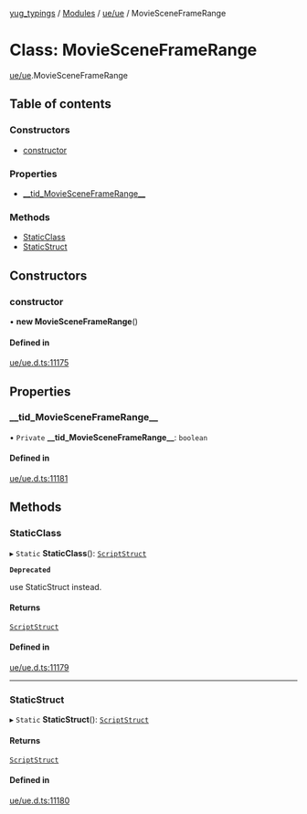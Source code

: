 [yug_typings](../README.md) / [Modules](../modules.md) / [ue/ue](../modules/ue_ue.md) / MovieSceneFrameRange

# Class: MovieSceneFrameRange

[ue/ue](../modules/ue_ue.md).MovieSceneFrameRange

## Table of contents

### Constructors

- [constructor](ue_ue.MovieSceneFrameRange.md#constructor)

### Properties

- [\_\_tid\_MovieSceneFrameRange\_\_](ue_ue.MovieSceneFrameRange.md#__tid_moviesceneframerange__)

### Methods

- [StaticClass](ue_ue.MovieSceneFrameRange.md#staticclass)
- [StaticStruct](ue_ue.MovieSceneFrameRange.md#staticstruct)

## Constructors

### constructor

• **new MovieSceneFrameRange**()

#### Defined in

[ue/ue.d.ts:11175](https://github.com/YugMetaverse/yug_typings/blob/b7d9b19/ue/ue.d.ts#L11175)

## Properties

### \_\_tid\_MovieSceneFrameRange\_\_

• `Private` **\_\_tid\_MovieSceneFrameRange\_\_**: `boolean`

#### Defined in

[ue/ue.d.ts:11181](https://github.com/YugMetaverse/yug_typings/blob/b7d9b19/ue/ue.d.ts#L11181)

## Methods

### StaticClass

▸ `Static` **StaticClass**(): [`ScriptStruct`](ue_ue.ScriptStruct.md)

**`Deprecated`**

use StaticStruct instead.

#### Returns

[`ScriptStruct`](ue_ue.ScriptStruct.md)

#### Defined in

[ue/ue.d.ts:11179](https://github.com/YugMetaverse/yug_typings/blob/b7d9b19/ue/ue.d.ts#L11179)

___

### StaticStruct

▸ `Static` **StaticStruct**(): [`ScriptStruct`](ue_ue.ScriptStruct.md)

#### Returns

[`ScriptStruct`](ue_ue.ScriptStruct.md)

#### Defined in

[ue/ue.d.ts:11180](https://github.com/YugMetaverse/yug_typings/blob/b7d9b19/ue/ue.d.ts#L11180)
